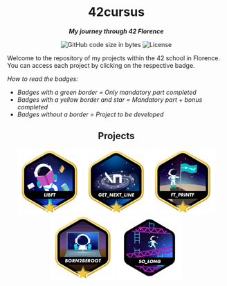 <h1 align="center">
42cursus
</h1>

<p align="center">
	<b><i>My journey through 42 Florence</i></b>
</p>

<p align="center">
	<img alt="GitHub code size in bytes" src="https://img.shields.io/github/languages/code-size/DrVallo/42-Firenze?color=f5c542" />
	<img alt="License" src="https://img.shields.io/github/license/DrVallo/42-Firenze?color=f5c542"/>
</p>

Welcome to the repository of my projects within the 42 school in Florence. You can access each project by clicking on the respective badge.

<i>How to read the badges:
- Badges with a green border = Only mandatory part completed
- Badges with a yellow border and star = Mandatory part + bonus completed
- Badges without a border = Project to be developed</i>

<h2 align="center">
Projects
</h2>
<div align="center">

<a href="https://github.com/DrVallo/42-Firenze/tree/main/Libft">![42 Badge](https://github.com/DrVallo/42-Firenze/blob/main/42_badges/libftm.png)</a>
<a href="https://github.com/DrVallo/42-Firenze/tree/main/Get_Next_Line">![42 Badge](https://github.com/DrVallo/42-Firenze/blob/main/42_badges/get_next_linem.png)</a>
<a href="https://github.com/DrVallo/42-Firenze/tree/main/ft_printf">![42 Badge](https://github.com/DrVallo/42-Firenze/blob/main/42_badges/ft_printfm.png)</a>
<a href="">![42 Badge](https://github.com/DrVallo/42-Firenze/blob/main/42_badges/born2berootm.png)</a>
<a href="">![42 Badge](https://github.com/DrVallo/42-Firenze/blob/main/42_badges/so_longn.png?raw=true)</a>

</div>
